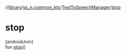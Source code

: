 //[library](../../../index.md)/[ss_n.common_ktx](../index.md)/[TextToSpeechManager](index.md)/[stop](stop.md)

# stop

[androidJvm]\
fun [stop](stop.md)()

